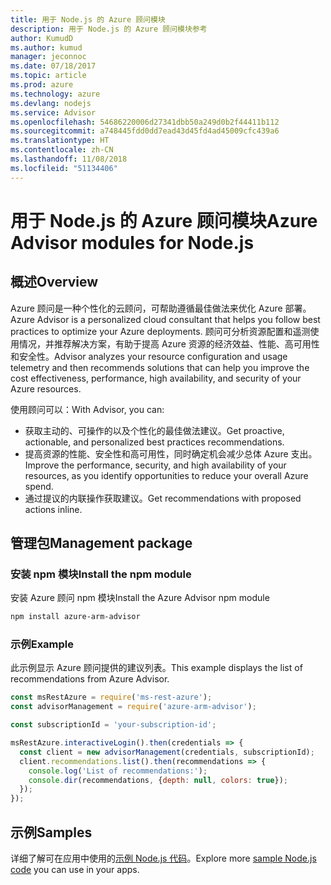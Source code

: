 ```yaml
---
title: 用于 Node.js 的 Azure 顾问模块
description: 用于 Node.js 的 Azure 顾问模块参考
author: KumudD
ms.author: kumud
manager: jeconnoc
ms.date: 07/18/2017
ms.topic: article
ms.prod: azure
ms.technology: azure
ms.devlang: nodejs
ms.service: Advisor
ms.openlocfilehash: 54686220006d27341dbb50a249d0b2f44411b112
ms.sourcegitcommit: a748445fdd0dd7ead43d45fd4ad45009cfc439a6
ms.translationtype: HT
ms.contentlocale: zh-CN
ms.lasthandoff: 11/08/2018
ms.locfileid: "51134406"
---
```

# <a name="azure-advisor-modules-for-nodejs"></a><span data-ttu-id="0939a-103">用于 Node.js 的 Azure 顾问模块</span><span class="sxs-lookup"><span data-stu-id="0939a-103">Azure Advisor modules for Node.js</span></span>

## <a name="overview"></a><span data-ttu-id="0939a-104">概述</span><span class="sxs-lookup"><span data-stu-id="0939a-104">Overview</span></span>

<span data-ttu-id="0939a-105">Azure 顾问是一种个性化的云顾问，可帮助遵循最佳做法来优化 Azure 部署。</span><span class="sxs-lookup"><span data-stu-id="0939a-105">Azure Advisor is a personalized cloud consultant that helps you follow best practices to optimize your Azure deployments.</span></span> <span data-ttu-id="0939a-106">顾问可分析资源配置和遥测使用情况，并推荐解决方案，有助于提高 Azure 资源的经济效益、性能、高可用性和安全性。</span><span class="sxs-lookup"><span data-stu-id="0939a-106">Advisor analyzes your resource configuration and usage telemetry and then recommends solutions that can help you improve the cost effectiveness, performance, high availability, and security of your Azure resources.</span></span>

<span data-ttu-id="0939a-107">使用顾问可以：</span><span class="sxs-lookup"><span data-stu-id="0939a-107">With Advisor, you can:</span></span>
- <span data-ttu-id="0939a-108">获取主动的、可操作的以及个性化的最佳做法建议。</span><span class="sxs-lookup"><span data-stu-id="0939a-108">Get proactive, actionable, and personalized best practices recommendations.</span></span>
- <span data-ttu-id="0939a-109">提高资源的性能、安全性和高可用性，同时确定机会减少总体 Azure 支出。</span><span class="sxs-lookup"><span data-stu-id="0939a-109">Improve the performance, security, and high availability of your resources, as you identify opportunities to reduce your overall Azure spend.</span></span>
- <span data-ttu-id="0939a-110">通过提议的内联操作获取建议。</span><span class="sxs-lookup"><span data-stu-id="0939a-110">Get recommendations with proposed actions inline.</span></span>

## <a name="management-package"></a><span data-ttu-id="0939a-111">管理包</span><span class="sxs-lookup"><span data-stu-id="0939a-111">Management package</span></span>

### <a name="install-the-npm-module"></a><span data-ttu-id="0939a-112">安装 npm 模块</span><span class="sxs-lookup"><span data-stu-id="0939a-112">Install the npm module</span></span>

<span data-ttu-id="0939a-113">安装 Azure 顾问 npm 模块</span><span class="sxs-lookup"><span data-stu-id="0939a-113">Install the Azure Advisor npm module</span></span>

```bash
npm install azure-arm-advisor
```

### <a name="example"></a><span data-ttu-id="0939a-114">示例</span><span class="sxs-lookup"><span data-stu-id="0939a-114">Example</span></span>

<span data-ttu-id="0939a-115">此示例显示 Azure 顾问提供的建议列表。</span><span class="sxs-lookup"><span data-stu-id="0939a-115">This example displays the list of recommendations from Azure Advisor.</span></span>

```javascript
const msRestAzure = require('ms-rest-azure');
const advisorManagement = require('azure-arm-advisor');

const subscriptionId = 'your-subscription-id';

msRestAzure.interactiveLogin().then(credentials => {
  const client = new advisorManagement(credentials, subscriptionId);
  client.recommendations.list().then(recommendations => {
    console.log('List of recommendations:');
    console.dir(recommendations, {depth: null, colors: true});
  });
});
```

## <a name="samples"></a><span data-ttu-id="0939a-116">示例</span><span class="sxs-lookup"><span data-stu-id="0939a-116">Samples</span></span>

<span data-ttu-id="0939a-117">详细了解可在应用中使用的[示例 Node.js 代码](https://azure.microsoft.com/resources/samples/?platform=nodejs)。</span><span class="sxs-lookup"><span data-stu-id="0939a-117">Explore more [sample Node.js code](https://azure.microsoft.com/resources/samples/?platform=nodejs) you can use in your apps.</span></span>
